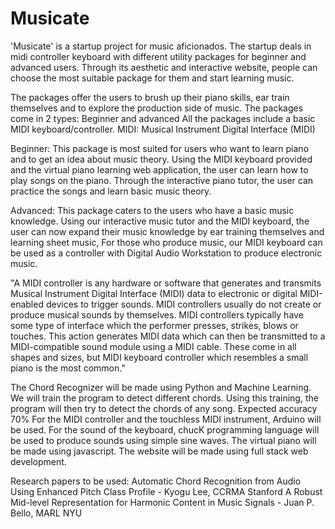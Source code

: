 # Musicate

'Musicate' is a startup project for music aficionados. The startup deals in midi controller keyboard with different utility packages for beginner and advanced users.
Through its aesthetic and interactive website, people can choose the most suitable package for them and start learning music.

The packages offer the users to brush up their piano skills, ear train themselves and to explore the production side of music.
The packages come in 2 types: Beginner and advanced
All the packages include a basic MIDI keyboard/controller.
MIDI: Musical Instrument Digital Interface (MIDI) 

Beginner: This package is most suited for users who want to learn piano and to get an idea about music theory. Using the MIDI keyboard provided and the virtual piano learning web application, the user can learn how to play songs on the piano. Through the interactive piano tutor, the user can practice the songs and learn basic music theory.

Advanced: This package caters to the users who have a basic music knowledge. Using our interactive music tutor and the MIDI keyboard, the user can now expand their music knowledge by ear training themselves and learning sheet music, For those who produce music, our MIDI keyboard can be used as a controller with Digital Audio Workstation to produce electronic music.

"A MIDI controller is any hardware or software that generates and transmits Musical Instrument Digital Interface (MIDI) data to electronic or digital MIDI-enabled devices to trigger sounds. MIDI controllers usually do not create or produce musical sounds by themselves. MIDI controllers typically have some type of interface which the performer presses, strikes, blows or touches. This action generates MIDI data which can then be transmitted to a MIDI-compatible sound module using a MIDI cable.
These come in all shapes and sizes, but MIDI keyboard controller which resembles a small piano is the most common."

The Chord Recognizer will be made using Python and Machine Learning. We will train the program to detect different chords. Using this training, the program will then try to detect the chords of any song. Expected accuracy 70%
For the MIDI controller and the touchless MIDI instrument, Arduino will be used. For the sound of the keyboard, chucK programming language will be used to produce sounds using simple sine waves.
The virtual piano will be made using javascript. The website will be made using full stack web development.

Research papers to be used:
Automatic Chord Recognition from Audio Using Enhanced Pitch Class Profile - Kyogu Lee, CCRMA Stanford
A Robust Mid-level Representation for Harmonic Content in Music Signals - Juan P. Bello, MARL NYU

